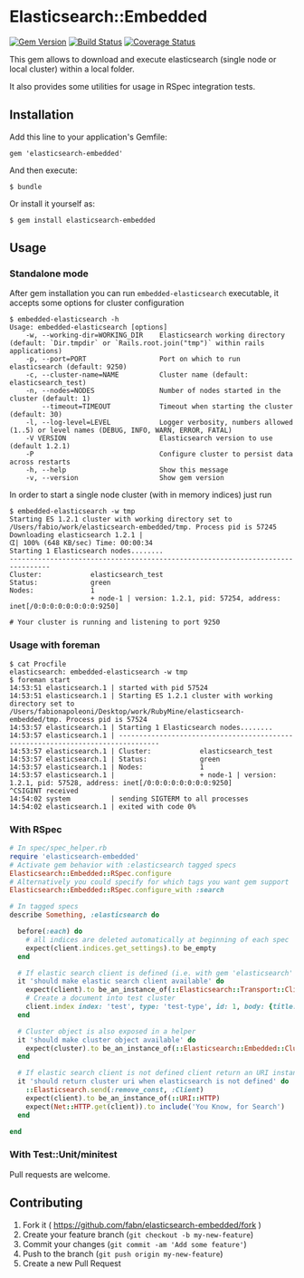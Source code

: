 # Elasticsearch::Embedded

[![Gem Version](https://badge.fury.io/rb/elasticsearch-embedded.png)](http://badge.fury.io/rb/elasticsearch-embedded) [![Build Status](https://travis-ci.org/fabn/elasticsearch-embedded.svg?branch=master)](https://travis-ci.org/fabn/elasticsearch-embedded) [![Coverage Status](https://coveralls.io/repos/fabn/elasticsearch-embedded/badge.png)](https://coveralls.io/r/fabn/elasticsearch-embedded)

This gem allows to download and execute elasticsearch (single node or local cluster) within a local folder.

It also provides some utilities for usage in RSpec integration tests.

## Installation

Add this line to your application's Gemfile:

    gem 'elasticsearch-embedded'

And then execute:

    $ bundle

Or install it yourself as:

    $ gem install elasticsearch-embedded

## Usage

### Standalone mode

After gem installation you can run `embedded-elasticsearch` executable, it accepts some options for cluster configuration

```
$ embedded-elasticsearch -h
Usage: embedded-elasticsearch [options]
    -w, --working-dir=WORKING_DIR    Elasticsearch working directory (default: `Dir.tmpdir` or `Rails.root.join("tmp")` within rails applications)
    -p, --port=PORT                  Port on which to run elasticsearch (default: 9250)
    -c, --cluster-name=NAME          Cluster name (default: elasticsearch_test)
    -n, --nodes=NODES                Number of nodes started in the cluster (default: 1)
        --timeout=TIMEOUT            Timeout when starting the cluster (default: 30)
    -l, --log-level=LEVEL            Logger verbosity, numbers allowed (1..5) or level names (DEBUG, INFO, WARN, ERROR, FATAL)
    -V VERSION                       Elasticsearch version to use (default 1.2.1)
    -P                               Configure cluster to persist data across restarts
    -h, --help                       Show this message
    -v, --version                    Show gem version
```

In order to start a single node cluster (with in memory indices) just run

```
$ embedded-elasticsearch -w tmp
Starting ES 1.2.1 cluster with working directory set to /Users/fabio/work/elasticsearch-embedded/tmp. Process pid is 57245
Downloading elasticsearch 1.2.1 |                                                    ᗧ| 100% (648 KB/sec) Time: 00:00:34
Starting 1 Elasticsearch nodes........
--------------------------------------------------------------------------------
Cluster:            elasticsearch_test
Status:             green
Nodes:              1
                    + node-1 | version: 1.2.1, pid: 57254, address: inet[/0:0:0:0:0:0:0:0:9250]

# Your cluster is running and listening to port 9250
```

### Usage with foreman

```
$ cat Procfile
elasticsearch: embedded-elasticsearch -w tmp
$ foreman start
14:53:51 elasticsearch.1 | started with pid 57524
14:53:51 elasticsearch.1 | Starting ES 1.2.1 cluster with working directory set to /Users/fabionapoleoni/Desktop/work/RubyMine/elasticsearch-embedded/tmp. Process pid is 57524
14:53:57 elasticsearch.1 | Starting 1 Elasticsearch nodes........
14:53:57 elasticsearch.1 | --------------------------------------------------------------------------------
14:53:57 elasticsearch.1 | Cluster:            elasticsearch_test
14:53:57 elasticsearch.1 | Status:             green
14:53:57 elasticsearch.1 | Nodes:              1
14:53:57 elasticsearch.1 |                     + node-1 | version: 1.2.1, pid: 57528, address: inet[/0:0:0:0:0:0:0:0:9250]
^CSIGINT received
14:54:02 system          | sending SIGTERM to all processes
14:54:02 elasticsearch.1 | exited with code 0%
```

### With RSpec

```ruby
# In spec/spec_helper.rb
require 'elasticsearch-embedded'
# Activate gem behavior with :elasticsearch tagged specs
Elasticsearch::Embedded::RSpec.configure
# Alternatively you could specify for which tags you want gem support
Elasticsearch::Embedded::RSpec.configure_with :search

# In tagged specs
describe Something, :elasticsearch do

  before(:each) do
    # all indices are deleted automatically at beginning of each spec
    expect(client.indices.get_settings).to be_empty
  end

  # If elastic search client is defined (i.e. with gem 'elasticsearch' or require 'elasticsearch')
  it 'should make elastic search client available' do
    expect(client).to be_an_instance_of(::Elasticsearch::Transport::Client)
    # Create a document into test cluster
    client.index index: 'test', type: 'test-type', id: 1, body: {title: 'Test'}
  end

  # Cluster object is also exposed in a helper
  it 'should make cluster object available' do
    expect(cluster).to be_an_instance_of(::Elasticsearch::Embedded::Cluster)
  end

  # If elastic search client is not defined client return an URI instance with base url for the cluster
  it 'should return cluster uri when elasticsearch is not defined' do
    ::Elasticsearch.send(:remove_const, :Client)
    expect(client).to be_an_instance_of(::URI::HTTP)
    expect(Net::HTTP.get(client)).to include('You Know, for Search')
  end

end

```

### With Test::Unit/minitest

Pull requests are welcome.

## Contributing

1. Fork it ( https://github.com/fabn/elasticsearch-embedded/fork )
2. Create your feature branch (`git checkout -b my-new-feature`)
3. Commit your changes (`git commit -am 'Add some feature'`)
4. Push to the branch (`git push origin my-new-feature`)
5. Create a new Pull Request
